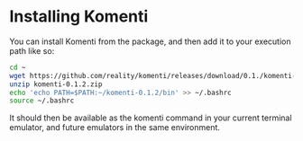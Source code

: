 # Installing Komenti

You can install Komenti from the package, and then add it to your execution path like so:

```bash
cd ~
wget https://github.com/reality/komenti/releases/download/0.1./komenti-0.1.2.zip
unzip komenti-0.1.2.zip
echo 'echo PATH=$PATH:~/komenti-0.1.2/bin' >> ~/.bashrc
source ~/.bashrc
```

It should then be available as the komenti command in your current terminal emulator, and future emulators in the same environment.

